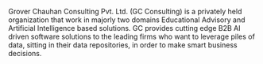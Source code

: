 Grover Chauhan Consulting Pvt. Ltd. (GC Consulting) is a privately held organization that work in majorly two domains Educational Advisory and Artificial Intelligence based solutions. GC provides cutting edge B2B AI driven software solutions to the leading firms who want to leverage piles of data, sitting in their data repositories, in order to make smart business decisions.
